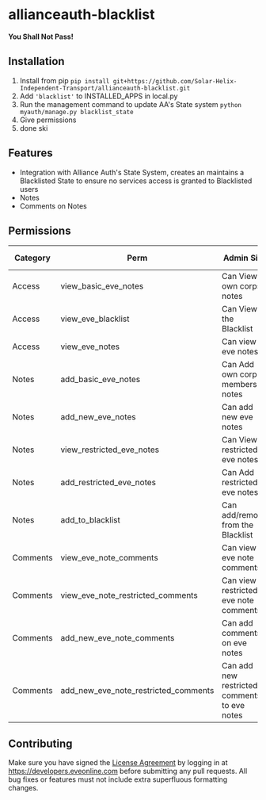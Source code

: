 # allianceauth-blacklist

**You Shall Not Pass!**

## Installation

1. Install from pip `pip install git+https://github.com/Solar-Helix-Independent-Transport/allianceauth-blacklist.git`
2. Add `'blacklist'` to INSTALLED_APPS in local.py
3. Run the management command to update AA's State system `python myauth/manage.py blacklist_state`
4. Give permissions
5. done ski

## Features

- Integration with Alliance Auth's State System, creates an maintains a Blacklisted State to ensure no services access is granted to Blacklisted users
- Notes
- Comments on Notes

## Permissions

Category | Perm | Admin Site | Auth Site
--- | --- | --- | ---
Access |view_basic_eve_notes | Can View own corps notes | nill
Access |view_eve_blacklist | Can View the Blacklist | nill
Access |view_eve_notes | Can view all eve notes | nill
Notes | add_basic_eve_notes | Can Add own corp members to notes | nill
Notes | add_new_eve_notes | Can add new eve notes | nill
Notes | view_restricted_eve_notes | Can View restricted eve notes | nill
Notes | add_restricted_eve_notes | Can Add restricted eve notes | nill
Notes | add_to_blacklist | Can add/remove from the Blacklist | nill
Comments | view_eve_note_comments | Can view eve note comments | nill
Comments | view_eve_note_restricted_comments | Can view restricted eve note comments | nill
Comments | add_new_eve_note_comments | Can add comments on eve notes | nill
Comments | add_new_eve_note_restricted_comments | Can add new restricted comments to eve notes | nill

## Contributing

Make sure you have signed the [License Agreement](https://developers.eveonline.com/resource/license-agreement) by logging in at <https://developers.eveonline.com> before submitting any pull requests. All bug fixes or features must not include extra superfluous formatting changes.
